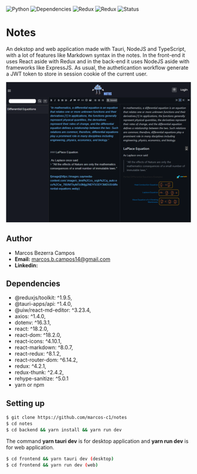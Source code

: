 ![Python](https://img.shields.io/badge/-ReactJs-61DAFB?logo=react&logoColor=white&style=for-the-badge)
![Dependencies](https://shields.io/badge/TypeScript-3178C6?logo=TypeScript&logoColor=FFF&style=flat-square)
![Redux](https://img.shields.io/badge/Redux-593D88?style=for-the-badge&logo=redux&logoColor=white)
![Redux](https://img.shields.io/badge/Express.js-404D59?style=for-the-badge)
![Status](https://img.shields.io/badge/status-up-brightgreen)

# Notes

An dekstop and web application made with Tauri, NodeJS and TypeScript, with a lot of features like Markdown syntax in the notes. In the front-end it uses React aside with Redux and in the back-end it uses NodeJS aside with frameworks like ExpressJS. As usual, the autheticantion workflow generate a JWT token to store in session cookie of the current user. 

![Notes](./app.png)

## Author

* Marcos Bezerra Campos 
* **Email:** marcos.b.campos14@gmail.com
* **Linkedin:**  
## Dependencies

- @reduxjs/toolkit: ^1.9.5,
- @tauri-apps/api: ^1.4.0,
- @uiw/react-md-editor: ^3.23.4,
- axios: ^1.4.0,
- dotenv: ^16.3.1,
- react: ^18.2.0,
- react-dom: ^18.2.0,
- react-icons: ^4.10.1,
- react-markdown: ^8.0.7,
- react-redux: ^8.1.2,
- react-router-dom: ^6.14.2,
- redux: ^4.2.1,
- redux-thunk: ^2.4.2,
- rehype-sanitize: ^5.0.1
- yarn or npm

## Setting up 

```bash
$ git clone https://github.com/marcos-c1/notes 
$ cd notes 
$ cd backend && yarn install && yarn run dev
```
The command **yarn tauri dev** is for desktop application and **yarn run dev** is for web application.

```bash
$ cd frontend && yarn tauri dev (desktop)
$ cd frontend && yarn run dev (web)
```
